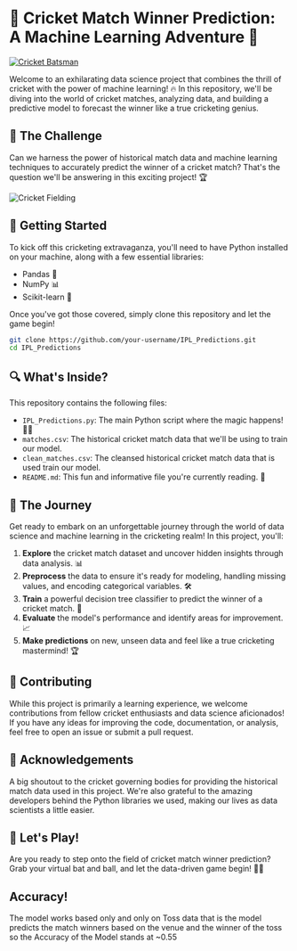 # 🏏 Cricket Match Winner Prediction: A Machine Learning Adventure 🎯

[![Cricket Batsman](https://upload.wikimedia.org/wikipedia/commons/thumb/3/30/HumanSculptureCricketBatsman.jpg/320px-HumanSculptureCricketBatsman.jpg)](https://en.wikipedia.org/wiki/Cricket)

Welcome to an exhilarating data science project that combines the thrill of cricket with the power of machine learning! 🔥 In this repository, we'll be diving into the world of cricket matches, analyzing data, and building a predictive model to forecast the winner like a true cricketing genius.

## 🌟 The Challenge

Can we harness the power of historical match data and machine learning techniques to accurately predict the winner of a cricket match? That's the question we'll be answering in this exciting project! 🏆

![Cricket Fielding](https://upload.wikimedia.org/wikipedia/commons/thumb/1/1f/IndiavsPakistanCricketMatch2004.jpg/320px-IndiavsPakistanCricketMatch2004.jpg)

## 🚀 Getting Started

To kick off this cricketing extravaganza, you'll need to have Python installed on your machine, along with a few essential libraries:

- Pandas 🐼
- NumPy 📊
- Scikit-learn 🧠

Once you've got those covered, simply clone this repository and let the game begin!

```bash
git clone https://github.com/your-username/IPL_Predictions.git
cd IPL_Predictions
```

## 🔍 What's Inside?

This repository contains the following files:

- `IPL_Predictions.py`: The main Python script where the magic happens! 🧙‍♂️
- `matches.csv`: The historical cricket match data that we'll be using to train our model.
- `clean_matches.csv`: The cleansed historical cricket match data that is used train our model.
- `README.md`: This fun and informative file you're currently reading. 📖

## 🏏 The Journey

Get ready to embark on an unforgettable journey through the world of data science and machine learning in the cricketing realm! In this project, you'll:

1. **Explore** the cricket match dataset and uncover hidden insights through data analysis. 📊
2. **Preprocess** the data to ensure it's ready for modeling, handling missing values, and encoding categorical variables. 🛠️
3. **Train** a powerful decision tree classifier to predict the winner of a cricket match. 🧠
4. **Evaluate** the model's performance and identify areas for improvement. 📈
5. **Make predictions** on new, unseen data and feel like a true cricketing mastermind! 🏆

## 🤝 Contributing

While this project is primarily a learning experience, we welcome contributions from fellow cricket enthusiasts and data science aficionados! If you have any ideas for improving the code, documentation, or analysis, feel free to open an issue or submit a pull request.

## 🙏 Acknowledgements

A big shoutout to the cricket governing bodies for providing the historical match data used in this project. We're also grateful to the amazing developers behind the Python libraries we used, making our lives as data scientists a little easier.

## 🎉 Let's Play!

Are you ready to step onto the field of cricket match winner prediction? Grab your virtual bat and ball, and let the data-driven game begin! 🏏🔥

## Accuracy!

The model works based only and only on Toss data that is the model predicts the match winners based on the venue and the winner of the toss so the Accuracy of the Model stands at ~0.55
